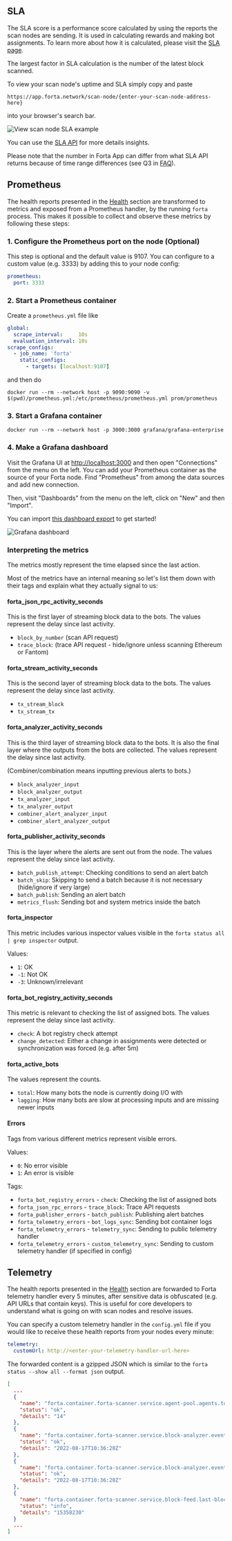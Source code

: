 ## SLA

The SLA score is a performance score calculated by using the reports the scan nodes are sending. It is used in calculating rewards and making bot assignments. To learn more about how it is calculated, please visit the [SLA page](../sla.md).

The largest factor in SLA calculation is the number of the latest block scanned.

To view your scan node's uptime and SLA simply copy and paste

```
https://app.forta.network/scan-node/{enter-your-scan-node-address-here}
```

into your browser's search bar.

![View scan node SLA example](../scan-node-view.png)

You can use the [SLA API](../sla-api.md) for more details insights.

Please note that the number in Forta App can differ from what SLA API returns because of time range differences (see Q3 in [FAQ](faq.md)).

## Prometheus

The health reports presented in the [Health](troubleshoot.md#health) section are transformed to metrics and exposed from a Prometheus handler, by the running `forta` process. This makes it possible to collect and observe these metrics by following these steps:

### 1. Configure the Prometheus port on the node (Optional)

This step is optional and the default value is 9107. You can configure to a custom value (e.g. 3333) by adding this to your node config:

```yaml
prometheus:
  port: 3333
```

### 2. Start a Prometheus container

Create a `prometheus.yml` file like

```yaml
global:
  scrape_interval:     10s
  evaluation_interval: 10s
scrape_configs:
  - job_name: 'forta'
    static_configs:
      - targets: [localhost:9107]
```

and then do

```
docker run --rm --network host -p 9090:9090 -v $(pwd)/prometheus.yml:/etc/prometheus/prometheus.yml prom/prometheus
```

### 3. Start a Grafana container

```
docker run --rm --network host -p 3000:3000 grafana/grafana-enterprise
```

### 4. Make a Grafana dashboard

Visit the Grafana UI at [http://localhost:3000](http://localhost:3000) and then open "Connections" from the menu on the left. You can add your Prometheus container as the source of your Forta node. Find "Prometheus" from among the data sources and add new connection.

Then, visit "Dashboards" from the menu on the left, click on "New" and then "Import".

You can import [this dashboard export](https://github.com/forta-network/forta-node/blob/master/grafana-dashboard.json) to get started!

![Grafana dashboard](./images/grafana.png)

### Interpreting the metrics

The metrics mostly represent the time elapsed since the last action.

Most of the metrics have an internal meaning so let's list them down with their tags and explain what they actually signal to us:

#### forta_json_rpc_activity_seconds

This is the first layer of streaming block data to the bots. The values represent the delay since last activity.

- `block_by_number` (scan API request)
- `trace_block`: (trace API request - hide/ignore unless scanning Ethereum or Fantom)

#### forta_stream_activity_seconds

This is the second layer of streaming block data to the bots. The values represent the delay since last activity.

- `tx_stream_block`
- `tx_stream_tx`

#### forta_analyzer_activity_seconds

This is the third layer of streaming block data to the bots. It is also the final layer where the outputs from the bots are collected. The values represent the delay since last activity.

(Combiner/combination means inputting previous alerts to bots.)

- `block_analyzer_input`
- `block_analyzer_output`
- `tx_analyzer_input`
- `tx_analyzer_output`
- `combiner_alert_analyzer_input`
- `combiner_alert_analyzer_output`

#### forta_publisher_activity_seconds

This is the layer where the alerts are sent out from the node. The values represent the delay since last activity.

- `batch_publish_attempt`: Checking conditions to send an alert batch
- `batch_skip`: Skipping to send a batch because it is not necessary (hide/ignore if very large)
- `batch_publish`: Sending an alert batch
- `metrics_flush`: Sending bot and system metrics inside the batch

#### forta_inspector

This metric includes various inspector values visible in the `forta status all | grep inspector` output.

Values:

- `1`: OK
- `-1`: Not OK
- `-3`: Unknown/irrelevant

#### forta_bot_registry_activity_seconds

This metric is relevant to checking the list of assigned bots. The values represent the delay since last activity.

- `check`: A bot registry check attempt
- `change_detected`: Either a change in assignments were detected or synchronization was forced (e.g. after 5m)

#### forta_active_bots

The values represent the counts.

- `total`: How many bots the node is currently doing I/O with
- `lagging`: How many bots are slow at processing inputs and are missing newer inputs

#### Errors

Tags from various different metrics represent visible errors.

Values:

- `0`: No error visible
- `1`: An error is visible

Tags:

- `forta_bot_registry_errors` - `check`: Checking the list of assigned bots
- `forta_json_rpc_errors` - `trace_block`: Trace API requests
- `forta_publisher_errors` - `batch_publish`: Publishing alert batches
- `forta_telemetry_errors` - `bot_logs_sync`: Sending bot container logs
- `forta_telemetry_errors` - `telemetry_sync`: Sending to public telemetry handler
- `forta_telemetry_errors` - `custom_telemetry_sync`: Sending to custom telemetry handler (if specified in config)

## Telemetry

The health reports presented in the [Health](troubleshoot.md#health) section are forwarded to Forta telemetry handler every 5 minutes, after sensitive data is obfuscated (e.g. API URLs that contain keys). This is useful for core developers to understand what is going on with scan nodes and resolve issues.

You can specify a custom telemetry handler in the `config.yml` file if you would like to receive these health reports from your nodes every minute:

```yaml
telemetry:
  customUrl: http://<enter-your-telemetry-handler-url-here>
```

The forwarded content is a gzipped JSON which is similar to the `forta status --show all --format json` output.

```json
[
  ...
  {
    "name": "forta.container.forta-scanner.service.agent-pool.agents.total",
    "status": "ok",
    "details": "14"
  },
  {
    "name": "forta.container.forta-scanner.service.block-analyzer.event.input.time",
    "status": "ok",
    "details": "2022-08-17T10:36:20Z"
  },
  {
    "name": "forta.container.forta-scanner.service.block-analyzer.event.output.time",
    "status": "ok",
    "details": "2022-08-17T10:36:20Z"
  },
  {
    "name": "forta.container.forta-scanner.service.block-feed.last-block",
    "status": "info",
    "details": "15358230"
  }
  ...
]
```
